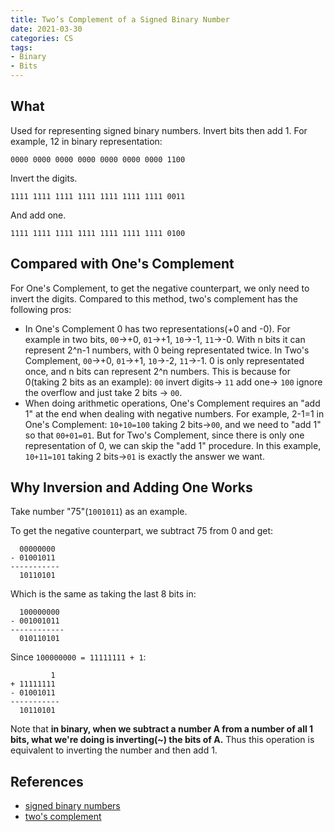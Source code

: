 ```yaml
---
title: Two’s Complement of a Signed Binary Number
date: 2021-03-30
categories: CS
tags:
- Binary
- Bits
---
```


## What

Used for representing signed binary numbers. Invert bits then add 1. For example, 12 in binary representation:

```
0000 0000 0000 0000 0000 0000 0000 1100
```

Invert the digits.

```
1111 1111 1111 1111 1111 1111 1111 0011
```

And add one.

```
1111 1111 1111 1111 1111 1111 1111 0100
```



## Compared with One's Complement

For One's Complement, to get the negative counterpart, we only need to invert the digits. Compared to this method, two's complement has the following pros:

- In One's Complement 0 has two representations(+0 and -0). For example in two bits, `00`->+0, `01`->+1, `10`->-1, `11`->-0. With n bits it can represent 2^n-1 numbers, with 0 being representated twice. In Two's Complement, `00`->+0, `01`->+1, `10`->-2,  `11`->-1. 0 is only representated once, and n bits can represent 2^n numbers. This is because for 0(taking 2 bits as an example): `00` invert digits-> `11` add one-> `100` ignore the overflow and just take 2 bits -> `00`.
- When doing arithmetic operations, One's Complement requires an "add 1" at the end when dealing with negative numbers. For example, 2-1=1 in One's Complement: `10+10=100` taking 2 bits->`00`,  and we need to "add 1" so that `00+01=01`. But for Two's Complement, since there is only one representation of 0, we can skip the "add 1" procedure. In this example, `10+11=101` taking 2 bits->`01` is exactly the answer we want.



## Why Inversion and Adding One Works

Take number "75"(`1001011`) as an example. 

To get the negative counterpart, we subtract 75 from 0 and get:

```
  00000000
- 01001011
-----------
  10110101
```

Which is the same as taking the last 8 bits in:

```
  100000000
- 001001011
------------
  010110101
```

Since `100000000 = 11111111 + 1`:

```
         1
+ 11111111
- 01001011
-----------
  10110101
```

Note that **in binary, when we subtract a number A from a number of all 1 bits, what we're doing is inverting(~) the bits of A.** Thus this operation is equivalent to inverting the number and then add 1.



## References

- [signed binary numbers](https://www.electronics-tutorials.ws/binary/signed-binary-numbers.html)
- [two's complement](https://www.cs.cornell.edu/~tomf/notes/cps104/twoscomp.html)